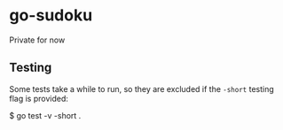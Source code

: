# go-sudoku

Private for now

## Testing

Some tests take a while to run, so they are excluded if the `-short` testing
flag is provided:

  $ go test -v -short .
